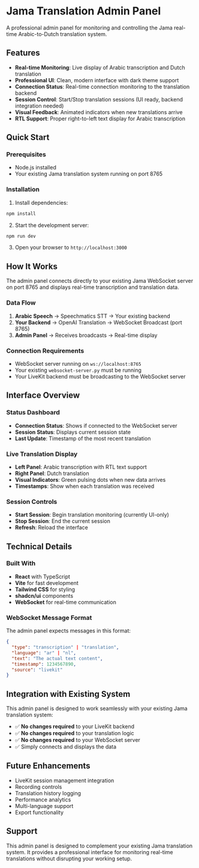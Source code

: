 # Jama Translation Admin Panel

A professional admin panel for monitoring and controlling the Jama real-time Arabic-to-Dutch translation system.

## Features

- **Real-time Monitoring**: Live display of Arabic transcription and Dutch translation
- **Professional UI**: Clean, modern interface with dark theme support
- **Connection Status**: Real-time connection monitoring to the translation backend
- **Session Control**: Start/Stop translation sessions (UI ready, backend integration needed)
- **Visual Feedback**: Animated indicators when new translations arrive
- **RTL Support**: Proper right-to-left text display for Arabic transcription

## Quick Start

### Prerequisites
- Node.js installed
- Your existing Jama translation system running on port 8765

### Installation

1. Install dependencies:
```bash
npm install
```

2. Start the development server:
```bash
npm run dev
```

3. Open your browser to `http://localhost:3000`

## How It Works

The admin panel connects directly to your existing Jama WebSocket server on port 8765 and displays real-time transcription and translation data. 

### Data Flow
1. **Arabic Speech** → Speechmatics STT → Your existing backend
2. **Your Backend** → OpenAI Translation → WebSocket Broadcast (port 8765)
3. **Admin Panel** → Receives broadcasts → Real-time display

### Connection Requirements
- WebSocket server running on `ws://localhost:8765`
- Your existing `websocket-server.py` must be running
- Your LiveKit backend must be broadcasting to the WebSocket server

## Interface Overview

### Status Dashboard
- **Connection Status**: Shows if connected to the WebSocket server
- **Session Status**: Displays current session state
- **Last Update**: Timestamp of the most recent translation

### Live Translation Display
- **Left Panel**: Arabic transcription with RTL text support
- **Right Panel**: Dutch translation
- **Visual Indicators**: Green pulsing dots when new data arrives
- **Timestamps**: Show when each translation was received

### Session Controls
- **Start Session**: Begin translation monitoring (currently UI-only)
- **Stop Session**: End the current session
- **Refresh**: Reload the interface

## Technical Details

### Built With
- **React** with TypeScript
- **Vite** for fast development
- **Tailwind CSS** for styling
- **shadcn/ui** components
- **WebSocket** for real-time communication

### WebSocket Message Format
The admin panel expects messages in this format:
```json
{
  "type": "transcription" | "translation",
  "language": "ar" | "nl", 
  "text": "The actual text content",
  "timestamp": 1234567890,
  "source": "livekit"
}
```

## Integration with Existing System

This admin panel is designed to work seamlessly with your existing Jama translation system:

- ✅ **No changes required** to your LiveKit backend
- ✅ **No changes required** to your translation logic  
- ✅ **No changes required** to your WebSocket server
- ✅ Simply connects and displays the data

## Future Enhancements

- LiveKit session management integration
- Recording controls
- Translation history logging
- Performance analytics
- Multi-language support
- Export functionality

## Support

This admin panel is designed to complement your existing Jama translation system. It provides a professional interface for monitoring real-time translations without disrupting your working setup.
